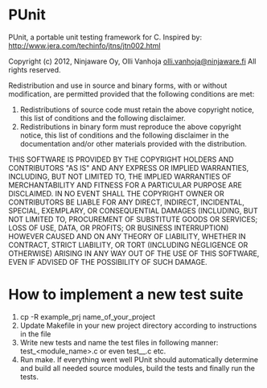 PUnit
=====

PUnit, a portable unit testing framework for C.
Inspired by: http://www.jera.com/techinfo/jtns/jtn002.html

Copyright (c) 2012, Ninjaware Oy, Olli Vanhoja <olli.vanhoja@ninjaware.fi>
All rights reserved.

Redistribution and use in source and binary forms, with or without
modification, are permitted provided that the following conditions are met:

1. Redistributions of source code must retain the above copyright notice, this
   list of conditions and the following disclaimer.
2. Redistributions in binary form must reproduce the above copyright notice,
   this list of conditions and the following disclaimer in the documentation
   and/or other materials provided with the distribution.

THIS SOFTWARE IS PROVIDED BY THE COPYRIGHT HOLDERS AND CONTRIBUTORS "AS IS" AND
ANY EXPRESS OR IMPLIED WARRANTIES, INCLUDING, BUT NOT LIMITED TO, THE IMPLIED
WARRANTIES OF MERCHANTABILITY AND FITNESS FOR A PARTICULAR PURPOSE ARE
DISCLAIMED. IN NO EVENT SHALL THE COPYRIGHT OWNER OR CONTRIBUTORS BE LIABLE FOR
ANY DIRECT, INDIRECT, INCIDENTAL, SPECIAL, EXEMPLARY, OR CONSEQUENTIAL DAMAGES
(INCLUDING, BUT NOT LIMITED TO, PROCUREMENT OF SUBSTITUTE GOODS OR SERVICES;
LOSS OF USE, DATA, OR PROFITS; OR BUSINESS INTERRUPTION) HOWEVER CAUSED AND
ON ANY THEORY OF LIABILITY, WHETHER IN CONTRACT, STRICT LIABILITY, OR TORT
(INCLUDING NEGLIGENCE OR OTHERWISE) ARISING IN ANY WAY OUT OF THE USE OF THIS
SOFTWARE, EVEN IF ADVISED OF THE POSSIBILITY OF SUCH DAMAGE.


How to implement a new test suite
=================================

1. cp -R example_prj name_of_your_project
2. Update Makefile in your new project directory according to instructions in
   the file
3. Write new tests and name the test files in following manner:
   test_<module_name>.c or even test_<module1>_<module2>.c etc.
4. Run make. If everything went well PUnit should automatically determine and
   build all needed source modules, build the tests and finally run the tests.
